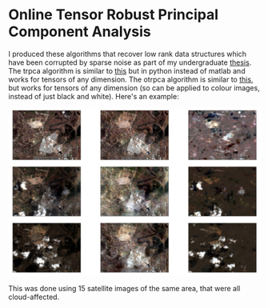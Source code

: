 # Online Tensor Robust Principal Component Analysis

I produced these algorithms that recover low rank data structures which have been corrupted by sparse noise as part of my undergraduate [thesis](https://openresearch-repository.anu.edu.au/handle/1885/170630). The trpca algorithm is similar to [this](https://github.com/canyilu/Tensor-Robust-Principal-Component-Analysis-TRPCA) but in python instead of matlab and works for tensors of any dimension. The otrpca algorithm is similar to [this](http://www.merl.com/publications/docs/TR2016-004.pdf), but works for tensors of any dimension (so can be applied to colour images, instead of just black and white). Here's an example:

![](/example.png?raw=true)

This was done using 15 satellite images of the same area, that were all cloud-affected.